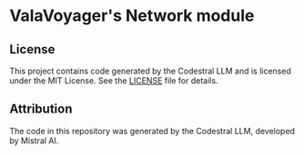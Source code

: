 # ValaVoyager's Network module

## License
This project contains code generated by the Codestral LLM and is licensed under the MIT License. See the [LICENSE](LICENSE) file for details.

## Attribution
The code in this repository was generated by the Codestral LLM, developed by Mistral AI.
